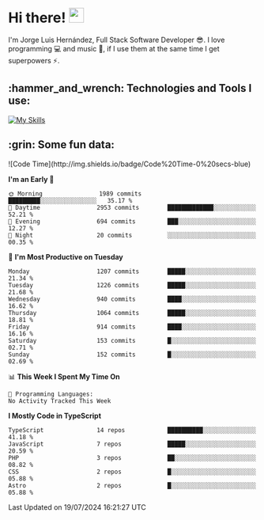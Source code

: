 <h1 align="left">
 <abc>
  <br>Hi there! <img src="https://user-images.githubusercontent.com/42378118/110234147-e3259600-7f4e-11eb-95be-0c4047144dea.gif" width="30"><br>
 </abc>
</h1>

I'm Jorge Luis Hernández, Full Stack Software Developer :sunglasses:. I love programming :computer: and music :musical_score:, if I use them at the same time I get superpowers :zap:. 


<h2 align="left">:hammer_and_wrench: Technologies and Tools I use:</h2>

[![My Skills](https://skillicons.dev/icons?i=js,ts,html,css,py,vue,react,next,nest,postgres,mysql)](https://skillicons.dev)

<h2 align="left">:grin: Some fun data:</h2>
<!--START_SECTION:waka-->
![Code Time](http://img.shields.io/badge/Code%20Time-0%20secs-blue)

**I'm an Early 🐤** 

```text
🌞 Morning                1989 commits        █████████░░░░░░░░░░░░░░░░   35.17 % 
🌆 Daytime                2953 commits        █████████████░░░░░░░░░░░░   52.21 % 
🌃 Evening                694 commits         ███░░░░░░░░░░░░░░░░░░░░░░   12.27 % 
🌙 Night                  20 commits          ░░░░░░░░░░░░░░░░░░░░░░░░░   00.35 % 
```
📅 **I'm Most Productive on Tuesday** 

```text
Monday                   1207 commits        █████░░░░░░░░░░░░░░░░░░░░   21.34 % 
Tuesday                  1226 commits        █████░░░░░░░░░░░░░░░░░░░░   21.68 % 
Wednesday                940 commits         ████░░░░░░░░░░░░░░░░░░░░░   16.62 % 
Thursday                 1064 commits        █████░░░░░░░░░░░░░░░░░░░░   18.81 % 
Friday                   914 commits         ████░░░░░░░░░░░░░░░░░░░░░   16.16 % 
Saturday                 153 commits         █░░░░░░░░░░░░░░░░░░░░░░░░   02.71 % 
Sunday                   152 commits         █░░░░░░░░░░░░░░░░░░░░░░░░   02.69 % 
```


📊 **This Week I Spent My Time On** 

```text
💬 Programming Languages: 
No Activity Tracked This Week
```

**I Mostly Code in TypeScript** 

```text
TypeScript               14 repos            ██████████░░░░░░░░░░░░░░░   41.18 % 
JavaScript               7 repos             █████░░░░░░░░░░░░░░░░░░░░   20.59 % 
PHP                      3 repos             ██░░░░░░░░░░░░░░░░░░░░░░░   08.82 % 
CSS                      2 repos             █░░░░░░░░░░░░░░░░░░░░░░░░   05.88 % 
Astro                    2 repos             █░░░░░░░░░░░░░░░░░░░░░░░░   05.88 % 
```




 Last Updated on 19/07/2024 16:21:27 UTC
<!--END_SECTION:waka-->
